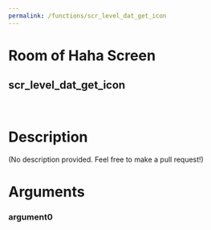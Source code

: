 ```yaml
---
permalink: /functions/scr_level_dat_get_icon
---
```

# Room of Haha Screen  
## scr_level_dat_get_icon  
&nbsp;  
# Description  
(No description provided. Feel free to make a pull request!) 
&nbsp;  
# Arguments
### argument0

&nbsp;  


